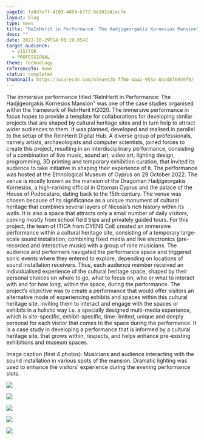```yaml
---
pageId: fa8d3e7f-4109-4804-b772-9e101d41ecfe
layout: blog
type: news
title: "ReInHerit in Performance: The Hadjigeorgakis Kornesios Mansion"
desc: ""
date: 2022-10-29T14:00:19.054Z
target-audience:
  - VISITOR
  - PROFESSIONAL
theme: Technology
referenceTo: News
status: completed
thumbnail: https://ucarecdn.com/47eaed2b-ff60-4aa2-955a-8aad8f6959f0/
---
```

The immersive performance titled “ReInHerit in Performance: The Hadjigeorgakis Kornesios Mansion” was one of the case studies organised within the framework of ReInHerit H2020. The immersive performance in focus hopes to provide a template for collaborations for developing similar projects that are shaped by cultural heritage sites and in turn help to attract wider audiences to them. It was planned, developed and realised in parallel to the setup of the ReInHerit Digital Hub. A diverse group of professionals, namely artists, archaeologists and computer scientists, joined forces to create this project, resulting in an interdisciplinary performance, consisting of a combination of live music, sound art, video art, lighting design, programming, 3D printing and temporary exhibition curation, that invited its audience to take initiative in shaping their experience of it.  The performance was hosted at the Ethnological Museum of Cyprus on 29 October 2022. The venue is mostly known as the mansion of the Dragoman Hadjigeorgakis Kornesios, a high-ranking official in Ottoman Cyprus and the palace of the House of Podocataro, dating back to the 15th century. The venue was chosen because of its significance as a unique monument of cultural heritage that combines several layers of Nicosia’s rich history within its walls. It is also a space that attracts only a small number of daily visitors, coming mostly from school field trips and privately guided tours.   For this project, the team of ITICA from CYENS CoE created an immersive performance within a cultural heritage site, consisting of a temporary large-scale sound installation, combining fixed media and live electronics (pre-recorded and interactive music) with a group of nine musicians. The audience and performers navigated the performance space and triggered sonic events where they entered to explore, depending on locations of sound installation receivers. Thus, each audience member received an individualised experience of the cultural heritage space, shaped by their personal choices on where to go, what to focus on, who or what to interact with and for how long, within the space, during the performance.  The project’s objective was to create a performance that would offer visitors an alternative mode of experiencing exhibits and spaces within this cultural heritage site, inviting them to interact and engage with the spaces or exhibits in a holistic way i.e. a specially designed multi-media experience, which is site-specific, exhibit-specific, time-limited, unique and deeply personal for each visitor that comes to the space during the performance. It is a case study in developing a performance that is informed by a cultural heritage site, that grows within, respects, and helps enhance pre-existing exhibitions and museum spaces. 

Image caption (first 4 photos): Musicians and audience interacting with the sound installation in various spots of the mansion. Dramatic lighting was used to enhance the visitors’ experience during the evening performance slots.



![](https://ucarecdn.com/324b0bed-367d-4330-a88a-249c6f1e3a37/)

![](https://ucarecdn.com/860702af-f822-4e2c-a1b0-be358aea5980/)

![](https://ucarecdn.com/5801b80f-a0f9-4f2d-ab05-929f57ec31a5/)

![](https://ucarecdn.com/a5096d2b-c641-4c7f-adb1-ccda5a63a24c/)

![](https://ucarecdn.com/bdb94e3a-d199-4d16-90ec-5eea43114d91/)